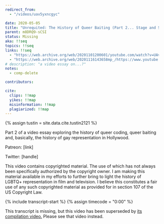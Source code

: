 ```yaml
---
redirect_from:
  - "/videos/uav5yxncgyc"

date: 2020-05-05
title: "Unrequited: The History of Queer Baiting (Part 2... Stage and Small Screen)"
parent: m8DRQ9-sCSI
status: Missing
aka: !!seq
topics: !!seq
links: !!seq
  - "https://web.archive.org/web/20201101200601/youtube.com/watch?v=UAv5yxnCGyc"
  - "https://web.archive.org/web/20201116143658mp_/https://www.youtube.com/watch?v=UAv5yxnCGyc"
# description: "a video essay on...?"
notes:
  - comp-delete

contributors:

cite:
  clips: !!map
  yikes: !!map
  misinformation: !!map
  plagiarized: !!map
---
```

{% assign tustin = site.data.cite.tustin2121 %}

<compare>
<credits class="desc">

Part 2 of a video essay exploring the history of queer coding, queer baiting and, basically, the history of gay representation in Hollywood.

Patreon: [link]

Twitter: [handle]

This video contains copyrighted material. The use of which has not always been specifically authorized by the copyright owner. I am making this material available in my efforts to further bring to light the history of LGBTQ+ representation in film and television. I believe this constitutes a fair use of any such copyrighted material as provided for in section 107 of the US Copyright Law.

</credits>
</compare>

{% include transcript-start %}
{% assign timecode = "0:00" %}

<div class="notice-banner">This transcript is missing, but this video has been superseded by <a href="{{ page.parent }}">its compilation video.<i class="fa-solid fa-arrow-turn-up"></i></a> Please see that video instead.</div>
